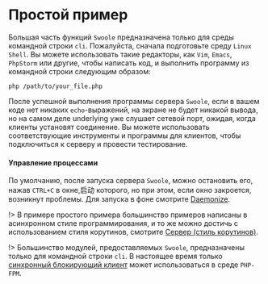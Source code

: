 # Простой пример

Большая часть функций `Swoole` предназначена только для среды командной строки `cli`. Пожалуйста, сначала подготовьте среду `Linux Shell`. Вы можете использовать такие редакторы, как `Vim`, `Emacs`, `PhpStorm` или другие, чтобы написать код, и выполнить программу из командной строки следующим образом:

```shell
php /path/to/your_file.php
```

После успешной выполнения программы сервера `Swoole`, если в вашем коде нет никаких `echo`-выражений, на экране не будет никакой вывода, но на самом деле underlying уже слушает сетевой порт, ожидая, когда клиенты установят соединение. Вы можете использовать соответствующие инструменты и программы для клиентов, чтобы подключиться к серверу и провести тестирование.

#### Управление процессами

По умолчанию, после запуска сервера `Swoole`, можно остановить его, нажав `CTRL+C` в окне,启动 которого, но при этом, если окно закроется, возникнут проблемы. Для запуска в фоне смотрите [Daemonize](/server/setting?id=daemonize).

!> В примере простого примера большинство примеров написаны в асинхронном стиле программирования, и то же можно достичь с использованием стиля корутинов, смотрите [Сервер (стиль корутинов)](coroutine/server.md).

!> Большинство модулей, предоставляемых `Swoole`, предназначены только для командной строки `cli`. В настоящее время только [синхронный блокирующий клиент](/client) может использоваться в среде `PHP-FPM`.
